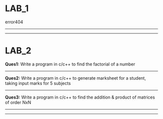 # LAB_1
error404

---
---

# LAB_2

**Ques1:** Write a program in c/c++ to find the factorial of a number

---

**Ques2:** Write a program in c/c++ to generate marksheet for a student, taking input marks for 5 subjects

---

**Ques3:** Write a program in c/c++ to find the addition & product of matrices of order NxN

---
---